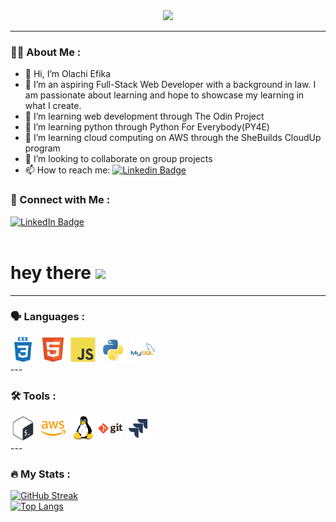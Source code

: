 <div id="header" align="center">
  <img src="https://media.giphy.com/media/hpXdHPfFI5wTABdDx9/giphy.gif" width="400"/>
</div>



---

### :woman_technologist: About Me :

- 👋 Hi, I’m Olachi Efika
- 👀 I’m an aspiring Full-Stack Web Developer with a background in law. I am passionate about learning and hope to showcase my learning in what I create.
- 🌱 I’m learning web development through The Odin Project
- 🌱 I’m learning python through Python For Everybody(PY4E)
- 🌱 I’m learning cloud computing on AWS through the SheBuilds CloudUp program
- 💞️ I’m looking to collaborate on group projects
- 📫 How to reach me: [![Linkedin Badge](https://img.shields.io/badge/LinkedIn-blue?style=for-the-badge&logo=linkedin&logoColor=white)](https://www.linkedin.com/in/olachi-efika-65b07627)

### :electric_plug: Connect with Me :

<div id="badges">
  <a href="https://www.linkedin.com/in/olachi-efika-65b07627">
    <img src="https://img.shields.io/badge/LinkedIn-blue?style=for-the-badge&logo=linkedin&logoColor=white" alt="LinkedIn Badge"/>
  </a>
 </div>

<img src="https://komarev.com/ghpvc/?username=your-OlachiEfika&style=flat-square&color=blue" alt=""/>
<h1>
  hey there
  <img src="https://media.giphy.com/media/hvRJCLFzcasrR4ia7z/giphy.gif" width="30px"/>
</h1>

---


### :speaking_head: Languages :
<div>
  <img src="https://github.com/devicons/devicon/blob/master/icons/css3/css3-plain-wordmark.svg"  title="CSS3" alt="CSS" width="40" height="40"/>&nbsp;
  <img src="https://github.com/devicons/devicon/blob/master/icons/html5/html5-original.svg" title="HTML5" alt="HTML" width="40" height="40"/>&nbsp;
  <img src="https://github.com/devicons/devicon/blob/master/icons/javascript/javascript-original.svg" title="JavaScript" alt="JavaScript" width="40" height="40"/>&nbsp;
  <img src="https://github.com/devicons/devicon/blob/master/icons/python/python-original.svg" title="Python" alt="Python" width="40" height="40"/>&nbsp;
  <img src="https://github.com/devicons/devicon/blob/master/icons/mysql/mysql-original-wordmark.svg" title="MySQL"  alt="MySQL" width="40" height="40"/>&nbsp;
  </div>
---

### :hammer_and_wrench: Tools :

<div>
  <img src="https://github.com/devicons/devicon/blob/master/icons/bash/bash-plain.svg" title="Bash" alt="Bash" width="40" height="40"/>&nbsp;
  <img src="https://github.com/devicons/devicon/blob/master/icons/amazonwebservices/amazonwebservices-plain-wordmark.svg" title="AWS" alt="AWS" width="40" height="40"/>&nbsp;
  <img src="https://github.com/devicons/devicon/blob/master/icons/linux/linux-original.svg" title="Linux" **alt="Linux" width="40" height="40"/>
  <img src="https://github.com/devicons/devicon/blob/master/icons/git/git-original-wordmark.svg" title="Git" **alt="Git" width="40" height="40"/>
  <img src="https://github.com/devicons/devicon/blob/master/icons/jira/jira-plain.svg" title="Jira" **alt="Jira" width="40" height="40"/>
</div>
---

### :fire: My Stats :
[![GitHub Streak](http://github-readme-streak-stats.herokuapp.com?user=OlachiEfika&theme=shades-of-purple)](https://git.io/streak-stats)
<br>
[![Top Langs](https://github-readme-stats.vercel.app/api/top-langs/?username=OlachiEfika&layout=compact&theme=vision-friendly-dark)](https://github.com/anuraghazra/github-readme-stats)
<!---
Lachifiko/Lachifiko is a ✨ special ✨ repository because its `README.md` (this file) appears on your GitHub profile.
You can click the Preview link to take a look at your changes.
--->
